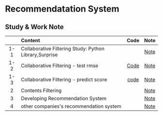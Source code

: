 # Recommendatation System
## Study & Work Note

||Content|Code|Note|
|:---:|:---|:---:|:---:|
|1-1|Collaborative Filtering Study: Python Library,Surprise||[Note](https://github.com/forestinblue/Rec_Sys/blob/master/Study%26Work%20Note/Python_Surprise%20Study.md)|
|1-2|Collaborative Filtering - test rmse|[Code](https://github.com/forestinblue/Rec_Sys/blob/master/Collarborative_filtering/Surprise_recsys_test_rmse.ipynb)|[Note](https://github.com/forestinblue/Rec_Sys/blob/master/Study%26Work%20Note/Collaborative%20filtering%20recommendation%20System.md)|
|1-3|Collaborative Filtering - predict score |[code](https://github.com/forestinblue/Rec_Sys/blob/master/Collarborative_filtering/Surprise_restauraunt_recsys_with_restaurantratings.ipynb)|[Note](https://github.com/forestinblue/Rec_Sys/blob/master/Study%26Work%20Note/Collaborative%20filtering%20recommendation%20System.md)|
|2|Contents Filtering||[Note](https://github.com/forestinblue/Rec_Sys/blob/master/Study%26Work%20Note/Contents%20filtering%20Recommenation%20Syste.md)|
|3|Developing Recommendation System||[Note](https://github.com/forestinblue/Rec_Sys/blob/master/Study%26Work%20Note/Next%20developing%20Recommendation%20Systems%20Plan.md)|
|4|other companies's recommendation system||[Note](https://github.com/forestinblue/Recommendar-System-Restaurant/blob/master/Study&Work%20Note/Recommendation-system-other-companies.md)|

